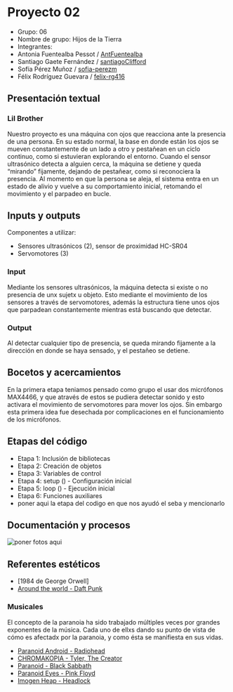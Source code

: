 # Proyecto 02
- Grupo: 06
- Nombre de grupo: Hijos de la Tierra
- Integrantes:
 - Antonia Fuentealba Pessot / [AntFuentealba](https://github.com/AntFuentealba)
 - Santiago Gaete Fernández / [santiagoClifford](https://github.com/santiagoClifford)
 - Sofía Pérez Muñoz / [sofia-perezm](https://github.com/sofia-perezm)
 - Félix Rodríguez Guevara / [felix-rg416](https://github.com/felix-rg416)

## Presentación textual
### Lil Brother
Nuestro proyecto es una máquina con ojos que reacciona ante la presencia de una persona. En su estado normal, la base en donde están los ojos se mueven constantemente de un lado a otro y pestañean en un ciclo continuo, como si estuvieran explorando el entorno.
Cuando el sensor ultrasónico detecta a alguien cerca, la máquina se detiene y queda “mirando” fijamente, dejando de pestañear, como si reconociera la presencia.
Al momento en que la persona se aleja, el sistema entra en un estado de alivio y vuelve a su comportamiento inicial, retomando el movimiento y el parpadeo en bucle.

## Inputs y outputs

Componentes a utilizar:

- Sensores ultrasónicos (2), sensor de proximidad HC-SR04
- Servomotores (3)

### Input

Mediante los sensores ultrasónicos, la máquina detecta si existe o no presencia de unx sujetx u objeto. Esto mediante el movimiento de los sensores a través de servomotores, además la estructura tiene unos ojos que parpadean constantemente mientras está buscando que detectar.

### Output

Al detectar cualquier tipo de presencia, se queda mirando fijamente a la dirección en donde se haya sensado, y el pestañeo se detiene.

## Bocetos y acercamientos

En la primera etapa teniamos pensado como grupo el usar dos micrófonos MAX4466, y que através de estos se pudiera detectar sonido y esto activara el movimiento de servomotores para mover los ojos. Sin embargo esta primera idea fue desechada por complicaciones en el funcionamiento de los micrófonos.

## Etapas del código
- Etapa 1: Inclusión de bibliotecas
- Etapa 2: Creación de objetos
- Etapa 3: Variables de control
- Etapa 4: setup () - Configuración inicial
- Etapa 5: loop () - Ejecución inicial
- Etapa 6: Funciones auxiliares
- poner aqui la etapa del codigo en que nos ayudó el seba y mencionarlo

## Documentación y procesos
![poner fotos aqui](./)
## Referentes estéticos
- [1984 de George Orwell]
- [Around the world - Daft Punk ](https://www.youtube.com/watch?v=K0HSD_i2DvA)

### Musicales

El concepto de la paranoia ha sido trabajado múltiples veces por grandes exponentes de la música. Cada uno de ellxs dando su punto de vista de cómo es afectadx por la paranoia, y como ésta se manifiesta en sus vidas.

- [Paranoid Android - Radiohead](https://youtu.be/Lt8AfIeJOxw)
- [CHROMAKOPIA - Tyler, The Creator](https://youtu.be/hCcwCv3G1FQ)
- [Paranoid - Black Sabbath](https://youtu.be/fWvKvOViM3g)
- [Paranoid Eyes - Pink Floyd](https://youtu.be/ALuor5QREgw)
- [Imogen Heap - Headlock](https://youtu.be/roPiy2JydwA)



